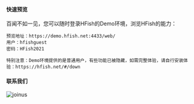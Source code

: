 
#### 快速预览

百闻不如一见，您可以随时登录HFish的Demo环境，浏览HFish的能力：

```
预览地址：https://demo.hfish.net:4433/web/
用户：hfishguest
密码：HFish2021
```

`特别注意：Demo环境提供的是普通用户，有些功能已被隐藏，如需完整体验，请自行安装体验：https://hfish.net/#/down`

#### 联系我们

![joinus](/images/joinus.png)